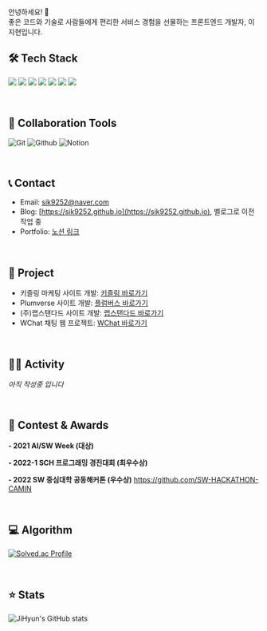 <div>
  안녕하세요! 👋
  <br>
  좋은 코드와 기술로 사람들에게 편리한 서비스 경험을 선물하는 프론트엔드 개발자, 이지현입니다.
</div>

## 🛠 Tech Stack

<img src="https://img.shields.io/badge/HTML5-E34F26?style=flat-square&logo=html5&logoColor=white"/> <img src="https://img.shields.io/badge/CSS3-1572B6?style=flat-square&logo=css3&logoColor=white"/>
<img src="https://img.shields.io/badge/styled components-DB7093?style=flat-square&logo=styled-components&logoColor=white"/>
<img src="https://img.shields.io/badge/JavaScript-F7DF1E?style=flat-square&logo=javascript&logoColor=black"/>
<img src="https://img.shields.io/badge/React-61DAFB?style=flat-square&logo=React&logoColor=black"/>
<img src="https://img.shields.io/badge/Typescript-3178C6?style=flat-square&logo=Typescript&logoColor=white"/>
<img src="https://img.shields.io/badge/Next.js-000000?style=flat-square&logo=Next.js&logoColor=white"/>

<br>

## 🤝 Collaboration Tools

![Git](https://img.shields.io/badge/-Git-F05032?style=flat-square&logo=Git&logoColor=white)
![Github](https://img.shields.io/badge/-Github-181717?style=flat-square&logo=Github&logoColor=white)
![Notion](https://img.shields.io/badge/-Notion-000000?style=flat-square&logo=Notion&logoColor=white)

<br>

## 📞 Contact

- Email: sik9252@naver.com
- Blog: [https://sik9252.github.io](https://sik9252.github.io), 벨로그로 이전 작업 중
- Portfolio: [노션 링크](https://spotted-cattle-1b3.notion.site/6772ba3fb0524c05a45201a6c966bd43)

<br>

## 📌 Project
- 키즐링 마케팅 사이트 개발: [키즐링 바로가기](https://web-kizling-3nec02mlh4ny2hs.sel4.cloudtype.app/)
- Plumverse 사이트 개발: [플럼버스 바로가기](http://plumverse.kr)
- (주)랩스탠다드 사이트 개발: [랩스탠다드 바로가기](https://labstandard.kr)
- WChat 채팅 웹 프로젝트: [WChat 바로가기](https://web-wchat-project-fe-7hqac2alhi4ekqp.sel4.cloudtype.app/)

<!-- [![Jihyun's/리포지토리이름 - GitHub](https://github-readme-stats.vercel.app/api/pin/?username=sik9252&repo=리포이름&theme=vision-friendly-dark)](https://github.com/sik9252/리포이름) -->

<br>

## 🚴🏻 Activity

*아직 작성중 입니다*

<br>

## 🏅 Contest & Awards

**- 2021 AI/SW Week (대상)**
  
**- 2022-1 SCH 프로그래밍 경진대회 (최우수상)**

**- 2022 SW 중심대학 공동해커톤 (우수상)**
https://github.com/SW-HACKATHON-CAMIN

<br>

## 💻 Algorithm

[![Solved.ac Profile](http://mazassumnida.wtf/api/v2/generate_badge?boj=beank)](https://solved.ac/beank/)

<br>

## ⭐️ Stats

![JiHyun's GitHub stats](https://github-readme-stats-sepia-three.vercel.app/api?username=sik9252&show_icons=true&theme=vision-friendly-dark)
